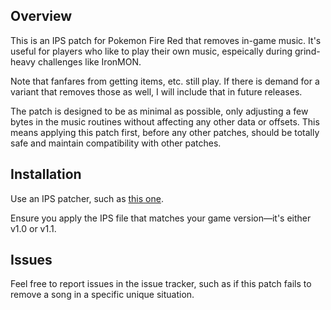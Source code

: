## Overview

This is an IPS patch for Pokemon Fire Red that removes in-game music. It's useful for players who like to play their own music, espeically during grind-heavy challenges like IronMON.

Note that fanfares from getting items, etc. still play. If there is demand for a variant that removes those as well, I will include that in future releases.

The patch is designed to be as minimal as possible, only adjusting a few bytes in the music routines without affecting any other data or offsets. This means applying this patch first, before any other patches, should be totally safe and maintain compatibility with other patches.

## Installation

Use an IPS patcher, such as [this one](https://www.marcrobledo.com/RomPatcher.js/).

Ensure you apply the IPS file that matches your game version—it's either v1.0 or v1.1.

## Issues

Feel free to report issues in the issue tracker, such as if this patch fails to remove a song in a specific unique situation.
